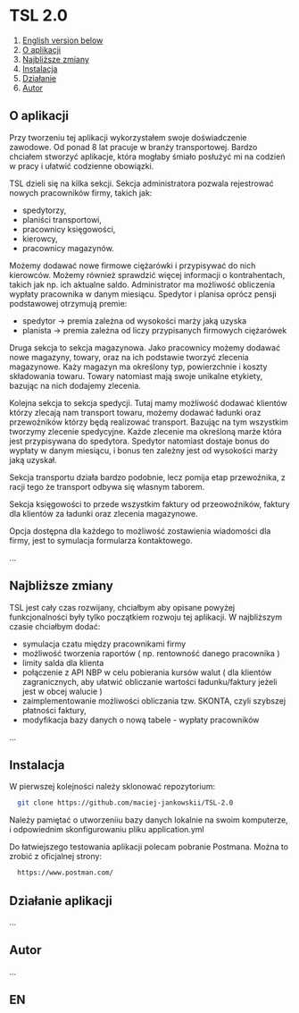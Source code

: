 # TSL 2.0

1. [English version below](#en)
2. [O aplikacji](#o)
3. [Najbliższe zmiany](#najbliższe)
4. [Instalacja](#instalacja)
5. [Działanie](#dzialanie)
6. [Autor](#autor)

## O aplikacji

Przy tworzeniu tej aplikacji wykorzystałem swoje doświadczenie zawodowe. Od ponad 8 lat pracuje w branży transportowej. 
Bardzo chciałem stworzyć aplikacje, która mogłaby śmiało posłużyć mi na codzień w pracy i ułatwić codzienne obowiązki.

TSL dzieli się na kilka sekcji. Sekcja administratora pozwala rejestrować nowych pracowników firmy, takich jak:
- spedytorzy,
- planiści transportowi,
- pracownicy księgowości,
- kierowcy,
- pracownicy magazynów.

Możemy dodawać nowe firmowe ciężarówki i przypisywać do nich kierowców. Możemy również sprawdzić więcej informacji o kontrahentach, takich jak np. ich aktualne saldo.
Administrator ma możliwość obliczenia wypłaty pracownika w danym miesiącu. 
Spedytor i planisa oprócz pensji podstawowej otrzymują premie:
- spedytor -> premia zależna od wysokości marży jaką uzyska
- planista -> premia zależna od liczy przypisanych firmowych ciężarówek

Druga sekcja to sekcja magazynowa. Jako pracownicy możemy dodawać nowe magazyny, towary, oraz na ich podstawie tworzyć zlecenia magazynowe. 
Każy magazyn ma określony typ, powierzchnie i koszty składowania towaru. Towary natomiast mają swoje unikalne etykiety, bazując na nich dodajemy zlecenia. 

Kolejna sekcja to sekcja spedycji. Tutaj mamy możliwość dodawać klientów którzy zlecają nam transport towaru, możemy dodawać ładunki oraz przewoźników którzy będą realizować transport.
Bazując na tym wszystkim tworzymy zlecenie spedycyjne. Każde zlecenie ma określoną marże która jest przypisywana do spedytora. Spedytor natomiast dostaje bonus do wypłaty w danym miesiącu, 
i bonus ten zależny jest od wysokości marży jaką uzyskał. 

Sekcja transportu działa bardzo podobnie, lecz pomija etap przewoźnika, z racji tego że transport odbywa się własnym taborem. 

Sekcja księgowości to przede wszystkim faktury od przeowoźników, faktury dla klientów za ładunki oraz zlecenia magazynowe.

Opcja dostępna dla każdego to możliwość zostawienia wiadomości dla firmy, jest to symulacja formularza kontaktowego. 

...

## Najbliższe zmiany 

TSL jest cały czas rozwijany, chciałbym aby opisane powyżej funkcjonalności były tylko początkiem rozwoju tej aplikacji.
W najbliższym czasie chciałbym dodać:
- symulacja czatu między pracownikami firmy
- możliwość tworzenia raportów ( np. rentowność danego pracownika )
- limity salda dla klienta
- połączenie z API NBP w celu pobierania kursów walut ( dla klientów zagranicznych, aby ułatwić obliczanie wartości ładunku/faktury jeżeli jest w obcej walucie )
- zaimplementowanie możliwości obliczania tzw. SKONTA, czyli szybszej płatności faktury,
- modyfikacja bazy danych o nową tabele - wypłaty pracowników 

...

## Instalacja

W pierwszej kolejności należy sklonować repozytorium: 

```bash
  git clone https://github.com/maciej-jankowskii/TSL-2.0
```
Należy pamiętać o utworzeniiu bazy danych lokalnie na swoim komputerze, i odpowiednim skonfigurowaniu pliku application.yml

Do łatwiejszego testowania aplikacji polecam pobranie Postmana. 
Można to zrobić z oficjalnej strony: 

```bash
  https://www.postman.com/
```




## Działanie aplikacji

...




## Autor



...

## EN

